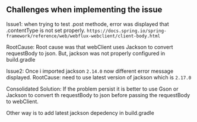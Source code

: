 

## Challenges when implementing the issue
Issue1: when trying to test .post methode, error was displayed that .contentType is not set properly.
`https://docs.spring.io/spring-framework/reference/web/webflux-webclient/client-body.html`

RootCause: Root cause was that webClient uses Jackson to convert requestBody to json.
But, jackson was not properly configured in build.gradle

Issue2: Once i imported jackson `2.14.0` now different error message displayed.
RootCause: need to use latest version of jackson which is `2.17.0`

Consolidated Solution: If the problem persist it is better to use Gson or Jackson to convert th requestBody to json before 
passing the requestBody to webClient.

Other way is to add latest jackson depedency in build.gradle
